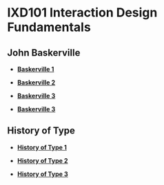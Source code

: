 IXD101 Interaction Design Fundamentals
======================================

John Baskerville
----------------
- **[Baskerville 1](https://wobtrix.github.io/john_baskerville/john_baskerville_version1.html)**   
    
- **[Baskerville 2](https://wobtrix.github.io/john_baskerville/john_baskerville_version2.html)**

- **[Baskerville 3](https://wobtrix.github.io/john_baskerville/john_baskerville_version3.html)**

- **[Baskerville 3](https://github.com/Wobtrix/)**



History of Type
---------------
- **[History of Type 1](https://github.com/Wobtrix/)**  

- **[History of Type 2](https://github.com/Wobtrix/)**

- **[History of Type 3](https://github.com/Wobtrix/)**
